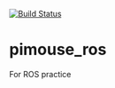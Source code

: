 [![Build Status](https://travis-ci.org/y011d4/pimouse_ros.svg?branch=master)](https://travis-ci.org/y011d4/pimouse_ros)

# pimouse_ros
For ROS practice
